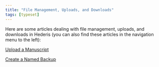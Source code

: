 ```yaml
---
title: "File Management, Uploads, and Downloads"
tags: [typeset]
---
```

 
<html><body><section data-type="chapter" class="hsecchapter" data-hederis-type="hsecchapter" id="intro-file-management" data-pi-attrs="id: intro-file-management; data-tags: typeset;" role="doc-chapter" data-tags="typeset" data-author-name=" " data-book-title=" " title="File Management, Uploads, and Downloads"><p class="hblkp" data-hederis-type="hblkp" id="pldnSipRn">Here are some articles dealing with file management, uploads, and downloads in Hederis (you can also find these articles in the navigation menu to the left): </p><p class="hblkp" data-hederis-type="hblkp" id="pkTSKFIaV"><a href="{% link _docs/upload-a-manuscript.md %}" class="hspana" data-hederis-type="hspana" id="puv2jjNlF">Upload a Manuscript</a></p><p class="hblkp" data-hederis-type="hblkp" id="p2tl73jPy"><a href="{% link _docs/snapshots.md %}" class="hspana" data-hederis-type="hspana" id="p6Uti1y5e">Create a Named Backup</a></p></section></body></html>
